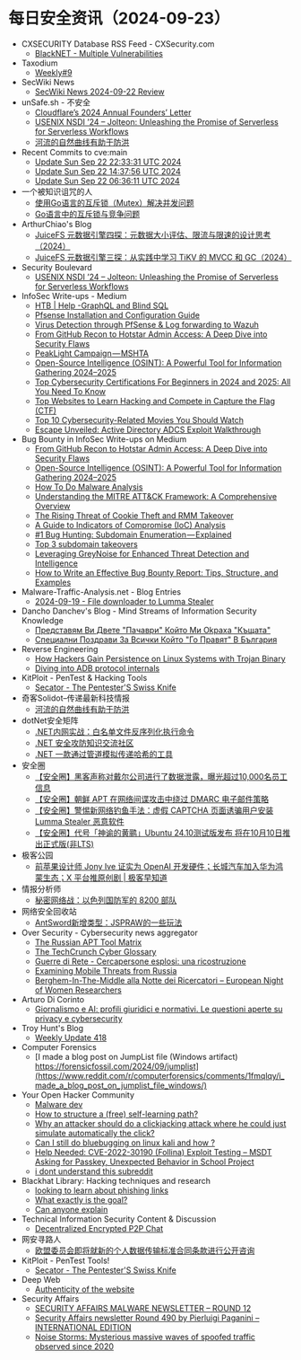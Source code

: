 # 每日安全资讯（2024-09-23）

- CXSECURITY Database RSS Feed - CXSecurity.com
  - [BlackNET - Multiple Vulnerabilities](https://cxsecurity.com/issue/WLB-2024090035)
- Taxodium
  - [Weekly#9](https://taxodium.ink/post/weekly/9/)
- SecWiki News
  - [SecWiki News 2024-09-22 Review](http://www.sec-wiki.com/?2024-09-22)
- unSafe.sh - 不安全
  - [Cloudflare’s 2024 Annual Founders’ Letter](https://buaq.net/go-263364.html)
  - [USENIX NSDI ’24 – Jolteon: Unleashing the Promise of Serverless for Serverless Workflows](https://buaq.net/go-263373.html)
  - [河流的自然曲线有助于防洪](https://buaq.net/go-263365.html)
- Recent Commits to cve:main
  - [Update Sun Sep 22 22:33:31 UTC 2024](https://github.com/trickest/cve/commit/a4b77f4c6caf1f688e94b4a45c0924bc253a901f)
  - [Update Sun Sep 22 14:37:56 UTC 2024](https://github.com/trickest/cve/commit/5fa91465d3c85b01359c845fdb263a9bec62a557)
  - [Update Sun Sep 22 06:36:11 UTC 2024](https://github.com/trickest/cve/commit/376d72014dc4ef3dda22ce3864586b401d388ab5)
- 一个被知识诅咒的人
  - [使用Go语言的互斥锁（Mutex）解决并发问题](https://blog.csdn.net/nokiaguy/article/details/142436697)
  - [Go语言中的互斥锁与竞争问题](https://blog.csdn.net/nokiaguy/article/details/142435018)
- ArthurChiao's Blog
  - [JuiceFS 元数据引擎四探：元数据大小评估、限流与限速的设计思考（2024）](https://arthurchiao.github.io/blog/juicefs-metadata-deep-dive-4-zh/)
  - [JuiceFS 元数据引擎三探：从实践中学习 TiKV 的 MVCC 和 GC（2024）](https://arthurchiao.github.io/blog/juicefs-metadata-deep-dive-3-zh/)
- Security Boulevard
  - [USENIX NSDI ’24 – Jolteon: Unleashing the Promise of Serverless for Serverless Workflows](https://securityboulevard.com/2024/09/usenix-nsdi-24-jolteon-unleashing-the-promise-of-serverless-for-serverless-workflows/)
- InfoSec Write-ups - Medium
  - [HTB | Help -GraphQL and Blind SQL](https://infosecwriteups.com/htb-help-graphql-and-blind-sql-5967ecebf9e1?source=rss----7b722bfd1b8d---4)
  - [Pfsense Installation and Configuration Guide](https://infosecwriteups.com/pfsense-installation-and-configuration-71559299dd7b?source=rss----7b722bfd1b8d---4)
  - [Virus Detection through PfSense & Log forwarding to Wazuh](https://infosecwriteups.com/virus-detection-through-pfsense-log-forwarding-to-wazuh-bf35418ee785?source=rss----7b722bfd1b8d---4)
  - [From GitHub Recon to Hotstar Admin Access: A Deep Dive into Security Flaws](https://infosecwriteups.com/from-github-recon-to-hotstar-admin-access-a-deep-dive-into-security-flaws-2e4ae0ec937e?source=rss----7b722bfd1b8d---4)
  - [PeakLight Campaign — MSHTA](https://infosecwriteups.com/peaklight-campaign-mshta-a7f45aec50ab?source=rss----7b722bfd1b8d---4)
  - [Open-Source Intelligence (OSINT): A Powerful Tool for Information Gathering 2024–2025](https://infosecwriteups.com/open-source-intelligence-osint-a-powerful-tool-for-information-gathering-2024-2025-2b23d983b2b8?source=rss----7b722bfd1b8d---4)
  - [Top Cybersecurity Certifications For Beginners in 2024 and 2025: All You Need To Know](https://infosecwriteups.com/top-cybersecurity-certifications-for-beginners-in-2024-and-2025-all-you-need-to-know-fa1dc198e106?source=rss----7b722bfd1b8d---4)
  - [Top Websites to Learn Hacking and Compete in Capture the Flag (CTF)](https://infosecwriteups.com/top-websites-to-learn-hacking-and-compete-in-capture-the-flag-ctf-ec5c18ecfd70?source=rss----7b722bfd1b8d---4)
  - [Top 10 Cybersecurity-Related Movies You Should Watch](https://infosecwriteups.com/top-10-cybersecurity-related-movies-you-should-watch-c3b1b2ce2666?source=rss----7b722bfd1b8d---4)
  - [Escape Unveiled: Active Directory ADCS Exploit Walkthrough](https://infosecwriteups.com/escape-unveiled-active-directory-adcs-exploit-walkthrough-85cf58d3185b?source=rss----7b722bfd1b8d---4)
- Bug Bounty in InfoSec Write-ups on Medium
  - [From GitHub Recon to Hotstar Admin Access: A Deep Dive into Security Flaws](https://infosecwriteups.com/from-github-recon-to-hotstar-admin-access-a-deep-dive-into-security-flaws-2e4ae0ec937e?source=rss----7b722bfd1b8d--bug_bounty)
  - [Open-Source Intelligence (OSINT): A Powerful Tool for Information Gathering 2024–2025](https://infosecwriteups.com/open-source-intelligence-osint-a-powerful-tool-for-information-gathering-2024-2025-2b23d983b2b8?source=rss----7b722bfd1b8d--bug_bounty)
  - [How To Do Malware Analysis](https://infosecwriteups.com/how-to-do-malware-analysis-62bd1f8052bb?source=rss----7b722bfd1b8d--bug_bounty)
  - [Understanding the MITRE ATT&CK Framework: A Comprehensive Overview](https://infosecwriteups.com/understanding-the-mitre-att-ck-framework-a-comprehensive-overview-c1499d195da0?source=rss----7b722bfd1b8d--bug_bounty)
  - [The Rising Threat of Cookie Theft and RMM Takeover](https://infosecwriteups.com/the-rising-threat-of-cookie-theft-and-rmm-takeover-bafe0013ffc0?source=rss----7b722bfd1b8d--bug_bounty)
  - [A Guide to Indicators of Compromise (IoC) Analysis](https://infosecwriteups.com/a-guide-to-indicators-of-compromise-ioc-analysis-925708cbf8aa?source=rss----7b722bfd1b8d--bug_bounty)
  - [#1 Bug Hunting: Subdomain Enumeration — Explained](https://infosecwriteups.com/1-bug-hunting-subdomain-enumeration-explained-389e6fcb3f62?source=rss----7b722bfd1b8d--bug_bounty)
  - [Top 3 subdomain takeovers](https://infosecwriteups.com/top-3-subdomain-takeovers-ea51ecd911fd?source=rss----7b722bfd1b8d--bug_bounty)
  - [Leveraging GreyNoise for Enhanced Threat Detection and Intelligence](https://infosecwriteups.com/leveraging-greynoise-for-enhanced-threat-detection-and-intelligence-437aac815d38?source=rss----7b722bfd1b8d--bug_bounty)
  - [How to Write an Effective Bug Bounty Report: Tips, Structure, and Examples](https://infosecwriteups.com/how-to-write-an-effective-bug-bounty-report-tips-structure-and-examples-3248d81dd759?source=rss----7b722bfd1b8d--bug_bounty)
- Malware-Traffic-Analysis.net - Blog Entries
  - [2024-09-19 - File downloader to Lumma Stealer](https://www.malware-traffic-analysis.net/2024/09/19/index.html)
- Dancho Danchev's Blog - Mind Streams of Information Security Knowledge
  - [Представям Ви Двете "Пачаври" Който Ми Оkраха "Къщата"](https://ddanchev.blogspot.com/2024/06/k.html)
  - [Специални Поздрави За Всички Който "Го Правят" В България](https://ddanchev.blogspot.com/2024/06/blog-post.html)
- Reverse Engineering
  - [How Hackers Gain Persistence on Linux Systems with Trojan Binary](https://www.reddit.com/r/ReverseEngineering/comments/1fn5plk/how_hackers_gain_persistence_on_linux_systems/)
  - [Diving into ADB protocol internals](https://www.reddit.com/r/ReverseEngineering/comments/1fmin78/diving_into_adb_protocol_internals/)
- KitPloit - PenTest &amp; Hacking Tools
  - [Secator - The Pentester'S Swiss Knife](http://www.kitploit.com/2024/09/secator-pentesters-swiss-knife.html)
- 奇客Solidot–传递最新科技情报
  - [河流的自然曲线有助于防洪](https://www.solidot.org/story?sid=79309)
- dotNet安全矩阵
  - [.NET内网实战：白名单文件反序列化执行命令](https://mp.weixin.qq.com/s?__biz=MzUyOTc3NTQ5MA==&mid=2247495443&idx=1&sn=800a2199213b472937733ba58c1b1a2b&chksm=fa5941fecd2ec8e828d2defdfa0ff28920bb54b67698386488437c031f98b2770ad132ccff64&scene=58&subscene=0#rd)
  - [.NET 安全攻防知识交流社区](https://mp.weixin.qq.com/s?__biz=MzUyOTc3NTQ5MA==&mid=2247495443&idx=2&sn=17c0198662fba3c1bdd82fc05d68c72d&chksm=fa5941fecd2ec8e8ee6046ebc326ca85606e1e4b16f76add0aa35d1c50afc5d5d10dce6c2aac&scene=58&subscene=0#rd)
  - [.NET 一款通过管道模拟传递哈希的工具](https://mp.weixin.qq.com/s?__biz=MzUyOTc3NTQ5MA==&mid=2247495443&idx=3&sn=f144f32a6aefd425574a4604bd807b6c&chksm=fa5941fecd2ec8e8678ffaf68bfc0152b2b0665828abc12ed8c61bf0c86f479d097fcd4de155&scene=58&subscene=0#rd)
- 安全圈
  - [【安全圈】黑客声称对戴尔公司进行了数据泄露，曝光超过10,000名员工信息](https://mp.weixin.qq.com/s?__biz=MzIzMzE4NDU1OQ==&mid=2652064597&idx=1&sn=b660f4bc1475f86930a2ea1dc89e683f&chksm=f36e6715c419ee0309ef48753b04421c6f6fe0e73e6820245171281b20d2f216648eac7e7c7d&scene=58&subscene=0#rd)
  - [【安全圈】朝鲜 APT 在网络间谍攻击中绕过 DMARC 电子邮件策略](https://mp.weixin.qq.com/s?__biz=MzIzMzE4NDU1OQ==&mid=2652064597&idx=2&sn=a3278f6d575dc09eb6874e7ec2d6bcdf&chksm=f36e6715c419ee0389ebda2affdd83addfd3cb93eaf29bb92ba15cb0fdb022e3ad9dbf4b2e59&scene=58&subscene=0#rd)
  - [【安全圈】警惕新网络钓鱼手法：虚假 CAPTCHA 页面诱骗用户安装 Lumma Stealer 恶意软件](https://mp.weixin.qq.com/s?__biz=MzIzMzE4NDU1OQ==&mid=2652064597&idx=3&sn=10396f2711c45e64515ea2d5aeb8b048&chksm=f36e6715c419ee03936d3da0cdb3d3a6f96afe8fdaa6173dcaf004c1dce37846a39fa14a1220&scene=58&subscene=0#rd)
  - [【安全圈】代号「神谕的黄鹂」Ubuntu 24.10测试版发布 将在10月10日推出正式版(非LTS)](https://mp.weixin.qq.com/s?__biz=MzIzMzE4NDU1OQ==&mid=2652064597&idx=4&sn=f37b2475fd9a6fa85f486098df940ec6&chksm=f36e6715c419ee03e661e1699d1e0942843e1294495386adfb91f728bfc61a1dfebe49070ddd&scene=58&subscene=0#rd)
- 极客公园
  - [前苹果设计师 Jony Ive 证实为 OpenAI 开发硬件；长城汽车加入华为鸿蒙生态；X 平台推原创剧 | 极客早知道](https://mp.weixin.qq.com/s?__biz=MTMwNDMwODQ0MQ==&mid=2653055160&idx=1&sn=9c9841eac33ca5f3015812dbc56641f4&chksm=7e57150e49209c187351d8f93a46613b61733906dd0b487d7b9465f9dfad11499cb8bfa19a21&scene=58&subscene=0#rd)
- 情报分析师
  - [秘密网络战：以色列国防军的 8200 部队](https://mp.weixin.qq.com/s?__biz=MzA3Mjc1MTkwOA==&mid=2650555107&idx=1&sn=29574b11a0a822458528a3f7bf93dc6d&chksm=87116ca8b066e5bee19b0c04c01e9c5516a4b567d31c80c8ce1a8eb511a087d732da2e232d11&scene=58&subscene=0#rd)
- 网络安全回收站
  - [AntSword新增类型：JSPRAW的一些玩法](https://mp.weixin.qq.com/s?__biz=Mzg2MTc1NDAxMA==&mid=2247484113&idx=1&sn=2c205128a494308b69e9ffe8ee15fa2e&chksm=ce130524f9648c32cd18293fce575f2b5d7dc7b8e817953a7991fae3010e469510afb95f0ec9&scene=58&subscene=0#rd)
- Over Security - Cybersecurity news aggregator
  - [The Russian APT Tool Matrix](https://blog.bushidotoken.net/2024/09/the-russian-apt-tool-matrix.html)
  - [The TechCrunch Cyber Glossary](https://techcrunch.com/2024/09/22/techcrunch-reference-guide-to-security-terminology/)
  - [Guerre di Rete - Cercapersone esplosi: una ricostruzione](https://guerredirete.substack.com/p/guerre-di-rete-cercapersone-esplosi)
  - [Examining Mobile Threats from Russia](https://blog.bushidotoken.net/2024/09/examining-mobile-threats-from-russia.html)
  - [Berghem-In-The-Middle alla Notte dei Ricercatori – European Night of Women Researchers](https://www.hacklabg.net/news/berghem-in-the-middle-alla-notte-dei-ricercatori-european-night-of-women-researchers/)
- Arturo Di Corinto
  - [Giornalismo e AI: profili giuridici e normativi. Le questioni aperte su privacy e cybersecurity](https://dicorinto.it/formazione/giornalismo-e-ai-profili-giuridici-e-normativi-le-questioni-aperte-su-privacy-e-cybersecurity/)
- Troy Hunt's Blog
  - [Weekly Update 418](https://www.troyhunt.com/weekly-update-418/)
- Computer Forensics
  - [I made a blog post on JumpList file (Windows artifact) https://forensicfossil.com/2024/09/jumplist](https://www.reddit.com/r/computerforensics/comments/1fmqlqy/i_made_a_blog_post_on_jumplist_file_windows/)
- Your Open Hacker Community
  - [Malware dev](https://www.reddit.com/r/HowToHack/comments/1fn298p/malware_dev/)
  - [How to structure a (free) self-learning path?](https://www.reddit.com/r/HowToHack/comments/1fn3r8s/how_to_structure_a_free_selflearning_path/)
  - [Why an attacker should do a clickjacking attack where he could just simulate automatically the click?](https://www.reddit.com/r/HowToHack/comments/1fmxh5a/why_an_attacker_should_do_a_clickjacking_attack/)
  - [Can I still do bluebugging on linux kali and how ?](https://www.reddit.com/r/HowToHack/comments/1fn5nf1/can_i_still_do_bluebugging_on_linux_kali_and_how/)
  - [Help Needed: CVE-2022-30190 (Follina) Exploit Testing – MSDT Asking for Passkey, Unexpected Behavior in School Project](https://www.reddit.com/r/HowToHack/comments/1fmjw7u/help_needed_cve202230190_follina_exploit_testing/)
  - [i dont understand this subreddit](https://www.reddit.com/r/HowToHack/comments/1fmxumd/i_dont_understand_this_subreddit/)
- Blackhat Library: Hacking techniques and research
  - [looking to learn about phishing links](https://www.reddit.com/r/blackhat/comments/1fmw02c/looking_to_learn_about_phishing_links/)
  - [What exactly is the goal?](https://www.reddit.com/r/blackhat/comments/1fmnw3p/what_exactly_is_the_goal/)
  - [Can anyone explain](https://www.reddit.com/r/blackhat/comments/1fmm358/can_anyone_explain/)
- Technical Information Security Content & Discussion
  - [Decentralized Encrypted P2P Chat](https://www.reddit.com/r/netsec/comments/1fmz7eb/decentralized_encrypted_p2p_chat/)
- 网安寻路人
  - [欧盟委员会即将就新的个人数据传输标准合同条款进行公开咨询](https://mp.weixin.qq.com/s?__biz=MzIxODM0NDU4MQ==&mid=2247504494&idx=1&sn=0f9d772684f6f0f5b0d49e3865354aa1&chksm=97e96f84a09ee6925f86f2352f26d34aaf88750ead85151cff3e3a36268ce1e0525040ccecee&scene=58&subscene=0#rd)
- KitPloit - PenTest Tools!
  - [Secator - The Pentester'S Swiss Knife](http://www.kitploit.com/2024/09/secator-pentesters-swiss-knife.html)
- Deep Web
  - [Authenticity of the website](https://www.reddit.com/r/deepweb/comments/1fmn06u/authenticity_of_the_website/)
- Security Affairs
  - [SECURITY AFFAIRS MALWARE NEWSLETTER – ROUND 12](https://securityaffairs.com/168733/malware/security-affairs-malware-newsletter-round-12.html)
  - [Security Affairs newsletter Round 490 by Pierluigi Paganini – INTERNATIONAL EDITION](https://securityaffairs.com/168724/breaking-news/security-affairs-newsletter-round-490-by-pierluigi-paganini-international-edition.html)
  - [Noise Storms: Mysterious massive waves of spoofed traffic observed since 2020](https://securityaffairs.com/168710/breaking-news/noise-storms-mysterious-spoofed-traffic.html)

